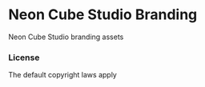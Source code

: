 # Neon Cube Studio Branding
Neon Cube Studio branding assets

### License
The default copyright laws apply